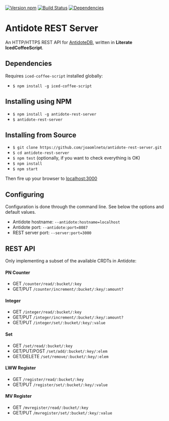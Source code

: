 [![Version npm](https://img.shields.io/npm/v/antidote-rest-server.svg?style=flat-square)](https://www.npmjs.com/package/antidote-rest-server)
[![Build Status](https://travis-ci.org/joaomlneto/antidote-rest-server.svg?branch=master)](https://travis-ci.org/joaomlneto/antidote-rest-server)
[![Dependencies](https://img.shields.io/david/joaomlneto/antidote-rest-server.svg?style=flat-square)](https://david-dm.org/joaomlneto/antidote-rest-server)

# Antidote REST Server
An HTTP/HTTPS REST API for [AntidoteDB](http://syncfree.github.io/antidote), written in **Literate IcedCoffeeScript**.

## Dependencies
Requires `iced-coffee-script` installed globally:
- `$ npm install -g iced-coffee-script`

## Installing using NPM
- `$ npm install -g antidote-rest-server`
- `$ antidote-rest-server`

## Installing from Source
- `$ git clone https://github.com/joaomlneto/antidote-rest-server.git`
- `$ cd antidote-rest-server`
- `$ npm test` (optionally, if you want to check everything is OK)
- `$ npm install`
- `$ npm start`

Then fire up your browser to [localhost:3000](http://localhost:3000)

## Configuring
Configuration is done through the command line.
See below the options and default values.
- Antidote hostname: `--antidote:hostname=localhost`
- Antidote port: `--antidote:port=8087`
- REST server port: `--server:port=3000`

## REST API
Only implementing a subset of the available CRDTs in Antidote:

#### PN Counter
- GET `/counter/read/:bucket/:key`
- GET/PUT `/counter/increment/:bucket/:key/:amount?`

#### Integer
- GET `/integer/read/:bucket/:key`
- GET/PUT `/integer/increment/:bucket/:key/:amount?`
- GET/PUT `/integer/set/:bucket/:key/:value`

#### Set
- GET `/set/read/:bucket/:key`
- GET/PUT/POST `/set/add/:bucket/:key/:elem`
- GET/DELETE `/set/remove/:bucket/:key/:elem`

#### LWW Register
- GET `/register/read/:bucket/:key`
- GET/PUT `/register/set/:bucket/:key/:value`

#### MV Register
- GET `/mvregister/read/:bucket/:key`
- GET/PUT `/mvregister/set/:bucket/:key/:value`

